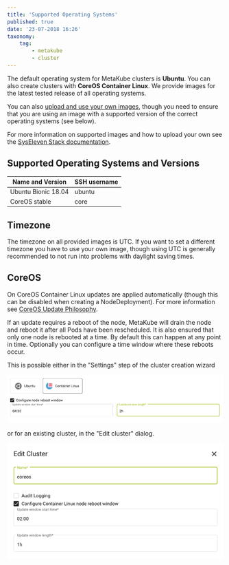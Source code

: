 ```yaml
---
title: 'Supported Operating Systems'
published: true
date: '23-07-2018 16:26'
taxonomy:
    tag:
        - metakube
        - cluster
---
```


The default operating system for MetaKube clusters is **Ubuntu**. You can also create clusters with **CoreOS Container Linux**. We provide images for the latest tested release of all operating systems.

You can also [upload and use your own images](../../04.tutorials/12.how-to-use-custom-images-for-your-worker-nodes/default.en.md), though you need to ensure that you are using an image with a supported version of the correct operating systems (see below).

For more information on supported images and how to upload your own see the [SysEleven Stack documentation](https://docs.syseleven.de/syseleven-stack/en/reference/images).

## Supported Operating Systems and Versions

| Name and Version | SSH username |
| ---------------- | ------------ |
| Ubuntu Bionic 18.04 | ubuntu |
| CoreOS stable | core |

## Timezone

The timezone on all provided images is UTC. If you want to set a different timezone you have to use your own image, though using UTC is generally recommended to not run into problems with daylight saving times.

## CoreOS

On CoreOS Container Linux updates are applied automatically (though this can be disabled when creating a NodeDeployment). For more information see [CoreOS Update Philosophy](https://coreos.com/why/#updates).

If an update requires a reboot of the node, MetaKube will drain the node and reboot it after all Pods have been rescheduled. It is also ensured that only one node is rebooted at a time. By default this can happen at any point in time. Optionally you can configure a time window where these reboots occur.

This is possible either in the "Settings" step of the cluster creation wizard

![Update window wizard](update-window-wizard.png)

or for an existing cluster, in the "Edit cluster" dialog.

![Update window edit dialog](update-window-edit.png)
